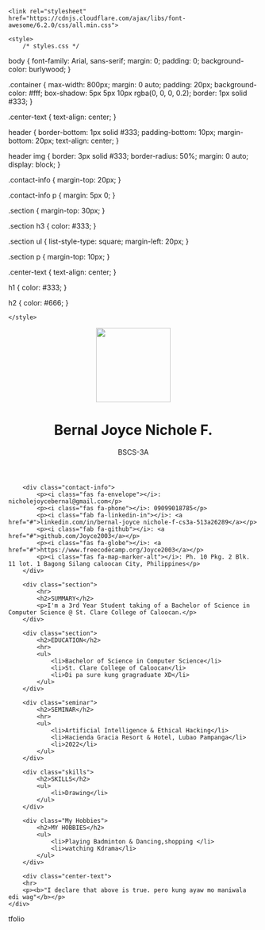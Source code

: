 <!DOCTYPE html>
<html lang="en">
<head>
    <meta charset="UTF-8">
    <meta name="viewport" content="width=device-width, initial-scale=1.0">
    <title>Joyce's  Resume</title>

    <link rel="stylesheet" href="https://cdnjs.cloudflare.com/ajax/libs/font-awesome/6.2.0/css/all.min.css">

    <style>
        /* styles.css */

body {
    font-family: Arial, sans-serif;
    margin: 0;
    padding: 0;
    background-color: burlywood;
}

.container {
    max-width: 800px;
    margin: 0 auto;
    padding: 20px;
    background-color: #fff;
    box-shadow: 5px 5px 10px rgba(0, 0, 0, 0.2);
    border: 1px solid #333;
}

.center-text {
    text-align: center;
}


header {
    border-bottom: 1px solid #333;
    padding-bottom: 10px;
    margin-bottom: 20px;
    text-align: center;
}

header img {
    border: 3px solid #333;
    border-radius: 50%;
    margin: 0 auto;
    display: block;
}

.contact-info {
    margin-top: 20px;
}

.contact-info p {
    margin: 5px 0;
}

.section {
    margin-top: 30px;
}

.section h3 {
    color: #333;
}

.section ul {
    list-style-type: square;
    margin-left: 20px;
}

.section p {
    margin-top: 10px;
}

.center-text {
    text-align: center;
}

h1 {
    color: #333;
}

h2 {
    color: #666;
}

    </style>

</head>
<body>
    <div class="container">
        <header>
            <img src="juvelyn.jpg" alt=" " style="width: 150px;">
            <h1>Bernal Joyce Nichole F.</h1>
            <p>BSCS-3A</p>
        </header>
        
        <div class="contact-info">
            <p><i class="fas fa-envelope"></i>: nicholejoycebernal@gmail.com</p>
            <p><i class="fas fa-phone"></i>: 09099018785</p>
            <p><i class="fab fa-linkedin-in"></i>: <a href="#">linkedin.com/in/bernal-joyce nichole-f-cs3a-513a26289</a></p>
            <p><i class="fab fa-github"></i>: <a href="#">github.com/Joyce2003</a></p>
            <p><i class="fas fa-globe"></i>: <a href="#">https://www.freecodecamp.org/Joyce2003</a></p>
            <p><i class="fas fa-map-marker-alt"></i>: Ph. 10 Pkg. 2 Blk. 11 lot. 1 Bagong Silang caloocan City, Philippines</p>
        </div>
        
        <div class="section">
            <hr>
            <h2>SUMMARY</h2>
            <p>I'm a 3rd Year Student taking of a Bachelor of Science in Computer Science @ St. Clare College of Caloocan.</p>
        </div>
        
        <div class="section">
            <h2>EDUCATION</h2>
            <hr>
            <ul>
                <li>Bachelor of Science in Computer Science</li>
                <li>St. Clare College of Caloocan</li>
                <li>Di pa sure kung gragraduate XD</li>
            </ul>
        </div>

        <div class="seminar">
            <h2>SEMINAR</h2>
            <hr>
            <ul>
                <li>Artificial Intelligence & Ethical Hacking</li>
                <li>Hacienda Gracia Resort & Hotel, Lubao Pampanga</li>
                <li>2022</li>
            </ul>
        </div>

        <div class="skills">
            <h2>SKILLS</h2>
            <ul>
                <li>Drawing</li>
            </ul>
        </div>

        <div class="My Hobbies">
            <h2>MY HOBBIES</h2>
            <ul>
                <li>Playing Badminton & Dancing,shopping </li>
                <li>watching Kdrama</li>
            </ul>
        </div>
        
        <div class="center-text">
        <hr>
        <p><b>"I declare that above is true. pero kung ayaw mo maniwala edi wag"</b></p>
    </div>
</body>
</html>tfolio